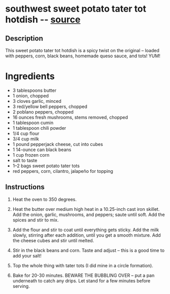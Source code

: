 # southwest sweet potato tater tot hotdish -- [source](https://pinchofyum.com/sweet-potato-tater-tot-hotdish/print/42317)

## Description
This sweet potato tater tot hotdish is a spicy twist on the original – loaded with peppers, corn, black beans, homemade queso sauce, and tots! YUM!

# Ingredients
* 3 tablespoons butter
* 1 onion, chopped
* 3 cloves garlic, minced
* 3 red/yellow bell peppers, chopped
* 2 poblano peppers, chopped
* 16 ounces fresh mushrooms, stems removed, chopped
* 1 tablespoon cumin
* 1 tablespoon chili powder
* 1/4 cup flour
* 3/4 cup milk
* 1 pound pepperjack cheese, cut into cubes
* 1 14-ounce can black beans
* 1 cup frozen corn
* salt to taste
* 1–2 bags sweet potato tater tots
* red peppers, corn, cilantro, jalapeño for topping

## Instructions

1. Heat the oven to 350 degrees.

2. Heat the butter over medium high heat in a 10.25-inch cast iron skillet. Add the onion, garlic, mushrooms, and peppers; saute until soft. Add the spices and stir to mix.
3. Add the flour and stir to coat until everything gets sticky. Add the milk slowly, stirring after each addition, until you get a smooth mixture. Add the cheese cubes and stir until melted.
4. Stir in the black beans and corn. Taste and adjust – this is a good time to add your salt!
5. Top the whole thing with tater tots (I did mine in a circle formation).
6. Bake for 20-30 minutes. BEWARE THE BUBBLING OVER – put a pan underneath to catch any drips. Let stand for a few minutes before serving.
